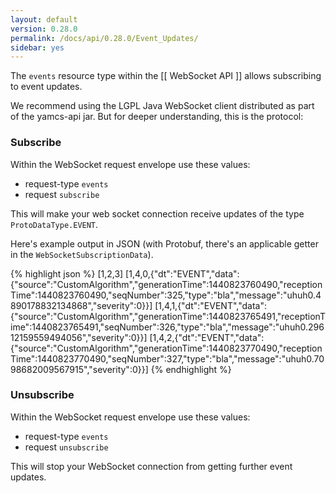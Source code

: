 ```yaml
---
layout: default
version: 0.28.0
permalink: /docs/api/0.28.0/Event_Updates/
sidebar: yes
---
```


The `events` resource type within the [[ WebSocket API ]] allows subscribing to event updates.

We recommend using the LGPL Java WebSocket client distributed as part of the yamcs-api jar. But for deeper understanding, this is the protocol:

### Subscribe
Within the WebSocket request envelope use these values:
* request-type `events`
* request `subscribe`

This will make your web socket connection receive updates of the type `ProtoDataType.EVENT`.

Here's example output in JSON (with Protobuf, there's an applicable getter in the `WebSocketSubscriptionData`).

{% highlight json %}
[1,2,3]
[1,4,0,{"dt":"EVENT","data":{"source":"CustomAlgorithm","generationTime":1440823760490,"receptionTime":1440823760490,"seqNumber":325,"type":"bla","message":"uhuh0.4890178832134868","severity":0}}]
[1,4,1,{"dt":"EVENT","data":{"source":"CustomAlgorithm","generationTime":1440823765491,"receptionTime":1440823765491,"seqNumber":326,"type":"bla","message":"uhuh0.29612159559494056","severity":0}}]
[1,4,2,{"dt":"EVENT","data":{"source":"CustomAlgorithm","generationTime":1440823770490,"receptionTime":1440823770490,"seqNumber":327,"type":"bla","message":"uhuh0.7098682009567915","severity":0}}]
{% endhighlight %}

### Unsubscribe
Within the WebSocket request envelope use these values:
* request-type `events`
* request `unsubscribe`

This will stop your WebSocket connection from getting further event updates.
